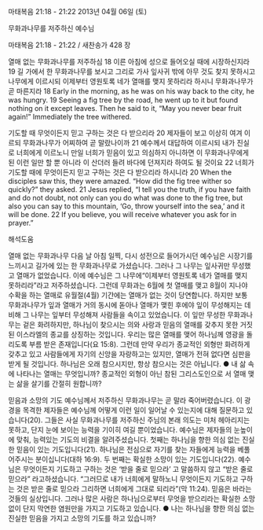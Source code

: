 마태복음 21:18 - 21:22 
2013년 04월 06일 (토)

무화과나무를 저주하신 예수님



마태복음 21:18 - 21:22 / 새찬송가 428 장


열매 없는 무화과나무를 저주하심
18 이른 아침에 성으로 들어오실 때에 시장하신지라 19 길 가에서 한 무화과나무를 보시고 그리로 가사 잎사귀 밖에 아무 것도 찾지 못하시고 나무에게 이르시되 이제부터 영원토록 네가 열매를 맺지 못하리라 하시니 무화과나무가 곧 마른지라
18 Early in the morning, as he was on his way back to the city, he was hungry. 19 Seeing a fig tree by the road, he went up to it but found nothing on it except leaves. Then he said to it, “May you never bear fruit again!” Immediately the tree withered.

기도할 때 무엇이든지 믿고 구하는 것은 다 받으리라
20 제자들이 보고 이상히 여겨 이르되 무화과나무가 어찌하여 곧 말랐나이까 21 예수께서 대답하여 이르시되 내가 진실로 너희에게 이르노니 만일 너희가 믿음이 있고 의심하지 아니하면 이 무화과나무에게 된 이런 일만 할 뿐 아니라 이 산더러 들려 바다에 던져지라 하여도 될 것이요 22 너희가 기도할 때에 무엇이든지 믿고 구하는 것은 다 받으리라 하시니라
20 When the disciples saw this, they were amazed. “How did the fig tree wither so quickly?” they asked. 21 Jesus replied, “I tell you the truth, if you have faith and do not doubt, not only can you do what was done to the fig tree, but also you can say to this mountain, ‘Go, throw yourself into the sea,’ and it will be done. 22 If you believe, you will receive whatever you ask for in prayer.”

해석도움





열매 없는 무화과나무
다음 날 아침 일찍, 다시 성전으로 들어가시던 예수님은 시장기를 느끼시고 길가에 있는 한 무화과나무로 가셨습니다. 그러나 그 나무는 잎사귀만 무성했고 열매가 없었습니다. 이에 예수님은 그 나무에“이제부터 영원토록 네가 열매를 맺지 못하리라”라고 저주하셨습니다. 그런데 무화과는 6월에 첫 열매를 맺고 8월이 지나야 수확을 하는 열매로 유월절(4월) 기간에는 열매가 없는 것이 당연합니다. 하지만 보통 무화과나무가 잎과 열매가 거의 동시에 돋아나 열매가 맺힌 후에야 잎이 무성해지는 데 비해 그 나무는 잎부터 무성해져 사람들을 속이고 있었습니다. 이 잎만 무성한 무화과나무는 겉은 화려하지만, 하나님이 찾으시는 의와 사랑과 믿음의 열매를 갖추지 못한 거짓된 이스라엘의 종교를 상징하는 것입니다. 우리는 많은 열매를 맺어 하나님께 영광을 돌리도록 부름 받은 존재입니다(요 15:8). 그런데 만약 우리가 종교적인 외형만 화려하게 갖추고 있고 사람들에게 자기의 신앙을 자랑하고는 있지만, 열매가 전혀 없다면 심판을 받게 될 것입니다. 하나님은 오래 참으시지만, 항상 참으시는 것은 아닙니다.
● 내 삶 속에 나타나는 열매는 무엇입니까? 종교적인 외형이 아닌 참된 그리스도인으로
서 열매 맺는 삶을 살기를 간절히 원합니까?

믿음과 소망의 기도
예수님께서 저주하신 무화과나무는 곧 말라 죽어버렸습니다. 이 광경을 목격한 제자들은 예수님께 어떻게 이런 일이 일어날 수 있는지에 대해 질문하고 있습니다(20). 그들은 사실 무화과나무를 저주하신 주님의 본래 의도는 미처 헤아리지는 못하고, 단지 눈에 보이는 능력을 기이히 여길 뿐이었습니다. 예수님은 제자들의 눈높이에 맞춰, 능력있는 기도의 비결을 알려주셨습니다. 첫째는 하나님을 향한 의심 없는 진실한 믿음이 있는 기도입니다(21). 하나님은 전심으로 자기를 찾는 자들에게 능력을 베풀어주시는 분이십니다(대하 16:9). 두 번째는 확실한 소망이 있는 기도입니다(22). 예수님은 무엇이든지 기도하고 구하는 것은 ‘받을 줄로 믿으라’ 고 말씀하지 않고 “받은 줄로 믿으라” 라고하셨습니다. “그러므로 내가 너희에게 말하노니 무엇이든지 기도하고 구하는 것은 받은 줄로 믿으라 그리하면 너희에게 그대로 되리라”(막 11:24). 믿음은 바라는 것들의 실상입니다. 그러나 많은 사람은 하나님으로부터 무엇을 받으리라는 확실한 소망 없이 단지 막연한 염원만을 가지고 기도하고 있습니다.
● 나는 하나님을 향한 의심 없는 진실한 믿음을 가지고 소망의 기도를 하고 있습니까?